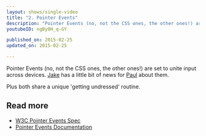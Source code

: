 ```yaml
---
layout: shows/single-video
title: "2. Pointer Events"
description: "Pointer Events (no, not the CSS ones, the other ones!) are set to unite input across devices. Jake has a little bit of news for Paul about them."
youtubeID: ngBy0H_q-GY

published_on: 2015-02-25
updated_on: 2015-02-25

---
```


Pointer Events (no, not the CSS ones, the other ones!) are set to unite input across devices. [Jake](https://twitter.com/jaffathecake) has a little bit of news for [Paul](https://twitter.com/aerotwist) about them.

Plus both share a unique 'getting undressed' routine.

## Read more

* [W3C Pointer Events Spec](https://msdn.microsoft.com/en-us/library/ie/dn433244%28v=vs.85%29.aspx)
* [Pointer Events Documentation](https://msdn.microsoft.com/en-us/library/ie/dn433244%28v=vs.85%29.aspx)
